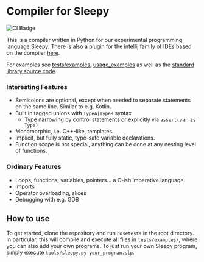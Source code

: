 # Compiler for Sleepy

![CI Badge](https://github.com/Zettelkasten/sleepy/actions/workflows/main.yml/badge.svg)

This is a compiler written in Python for our experimental programming language Sleepy.
There is also a plugin for the intellij family of IDEs based on the compiler [here](https://github.com/leanderBehr/SleepyLangSupport).

For examples see [tests/examples](https://github.com/Zettelkasten/sleepy/tree/main/tests/examples), [usage_examples](https://github.com/Zettelkasten/sleepy/tree/main/usage_examples) as well as the [standard library source code](https://github.com/Zettelkasten/sleepy/blob/main/sleepy/std/lib/list.slp).

### Interesting Features
* Semicolons are optional, except when needed to separate statements on the same line. Similar to e.g. Kotlin.
* Built in tagged unions with `TypeA|TypeB` syntax
   - Type narrowing by control statements or explicitly via `assert(var is Type)`
* Monomorphic, i.e. C++-like, templates.
* Implicit, but fully static, type-safe variable declarations.
* Function scope is not special, anything can be done at any nesting level of functions.

### Ordinary Features
* Loops, functions, variables, pointers... a C-ish imperative language.
* Imports
* Operator overloading, slices
* Debugging with e.g. GDB

## How to use
To get started, clone the repository and run `nosetests` in the root directory.
In particular, this will compile and execute all files in `tests/examples/`, where you can also add your own programs.
To just run your own Sleepy program, simply execute `tools/sleepy.py your_program.slp`.
